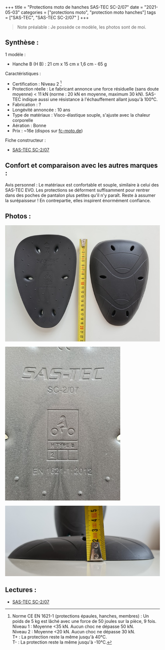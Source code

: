 +++
title = "Protections moto de hanches SAS-TEC SC-2/07"
date = "2021-05-03"
categories = ["protections moto", "protection moto hanches"]
tags = ["SAS-TEC", "SAS-TEC SC-2/07" ]
+++

> Note préalable : Je possède ce modèle, les photos sont de moi.

Synthèse :
----------

1 modèle :

- Hanche B (H B) : 21 cm x 15 cm x 1,6 cm - 65 g

Caractéristiques :

- Certification : Niveau 2 [^1]
- Protection réelle : Le fabricant annonce une force résiduelle (sans doute moyenne) < 11 kN (norme : 20 kN en moyenne, maximum 30 kN). SAS-TEC indique aussi une résistance à l'échauffement allant jusqu'à 100°C.
- Fabrication : ?
- Longévité annoncée : 10 ans
- Type de matériaux : Visco-élastique souple, s'ajuste avec la chaleur corporelle
- Aération : Bonne
- Prix : ~16e (dispos sur [fc-moto.de](https://www.fc-moto.de/epages/fcm.sf/de_DE/?ObjectID=502396174&ViewAction=ViewProduct))

Fiche constructeur :
- [SAS-TEC SC-2/07](https://www.sas-tec.de/en/products/sc-2-07/)

Confort et comparaison avec les autres marques : 
------------------------------------------------

Avis personnel : Le matériaux est confortable et souple, similaire à celui des SAS-TEC EVO.
Les protections se déforment suffisamment pour rentrer dans des poches de pantalon plus petites qu'il n'y paraît.
Reste à assumer la surépaisseur !
En contrepartie, elles inspirent énormément confiance.

Photos :
--------

![sas-tec-sc2-07_HB_niv2_face_dos_dimensions.jpg](sas-tec-sc2-07_HB_niv2_face_dos_dimensions.jpg)

![sas-tec-sc2-07_HB_niv2_notations.jpg](sas-tec-sc2-07_HB_niv2_notations.jpg)

![sas-tec-sc2-07_HB_niv2_profil_dimensions.jpg](sas-tec-sc2-07_HB_niv2_profil_dimensions.jpg)


Lectures :
----------

- [SAS-TEC SC-2/07](https://www.sas-tec.de/en/products/sc-2-07/)

[^1]: Norme CE EN 1621-1 (protections épaules, hanches, membres) : Un poids de 5 kg est lâché avec une force de 50 joules sur la pièce, 9 fois.<br />
Niveau 1 : Moyenne <35 kN. Aucun choc ne dépasse 50 kN.<br />
Niveau 2 : Moyenne <20 kN. Aucun choc ne dépasse 30 kN.<br />
T+ : La protection reste la même jusqu'à 40°C.<br />
T- : La protection reste la même jusqu'à -10°C.
